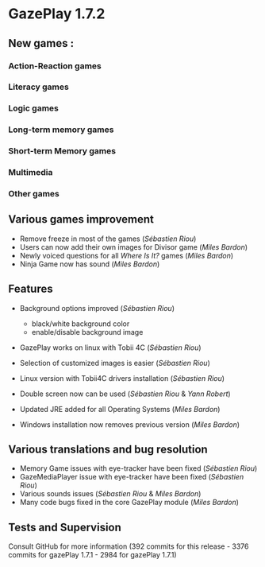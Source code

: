 # GazePlay 1.7.2

## New games :

### Action-Reaction games

### Literacy games

### Logic games

### Long-term memory games

### Short-term Memory games

### Multimedia

### Other games

## Various games improvement
- Remove freeze in most of the games (_Sébastien Riou_)
- Users can now add their own images for Divisor game (_Miles Bardon_)
- Newly voiced questions for all _Where Is It?_ games (_Miles Bardon_)
- Ninja Game now has sound (_Miles Bardon_)

## Features
- Background options improved (_Sébastien Riou_)
    - black/white background color
    - enable/disable background image

- GazePlay works on linux with Tobii 4C (_Sébastien Riou_)
- Selection of customized images is easier (_Sébastien Riou_)
- Linux version with Tobii4C drivers installation (_Sébastien Riou_)
- Double screen now can be used (_Sébastien Riou_ & _Yann Robert_)
- Updated JRE added for all Operating Systems (_Miles Bardon_)
- Windows installation now removes previous version (_Miles Bardon_)

## Various translations and bug resolution
- Memory Game issues with eye-tracker have been fixed (_Sébastien Riou_)
- GazeMediaPlayer issue with eye-tracker have been fixed (_Sébastien Riou_)
- Various sounds issues (_Sébastien Riou_ & _Miles Bardon_)
- Many code bugs fixed in the core GazePlay module (_Miles Bardon_)

## Tests and Supervision

Consult GitHub for more information (392 commits for this release - 3376 commits for gazePlay 1.7.1 - 2984 for gazePlay 1.7.1)
